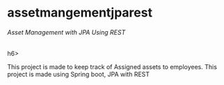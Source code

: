 # assetmangementjparest
<h6>Asset Management with JPA Using REST</h6>h6>

This project is made to keep track of Assigned assets to employees.
This project is made using Spring boot, JPA with REST
